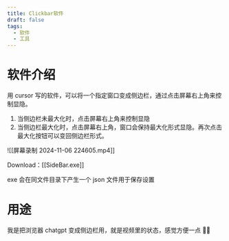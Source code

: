 ```yaml
---
title: Clickbar软件
draft: false
tags:
  - 软件
  - 工具
---
```

# 软件介绍
用 cursor 写的软件，可以将一个指定窗口变成侧边栏，通过点击屏幕右上角来控制显隐。

1. 当侧边栏未最大化时，点击屏幕右上角来控制显隐
2. 当侧边栏最大化时，点击屏幕右上角，窗口会保持最大化形式显隐。再次点击最大化按钮可以变回侧边栏形式。

![[屏幕录制 2024-11-06 224605.mp4]]

Download：[[SideBar.exe]]

exe 会在同文件目录下产生一个 json 文件用于保存设置
# 用途
我是把浏览器 chatgpt 变成侧边栏用，就是视频里的状态，感觉方便一点 😶‍🌫️